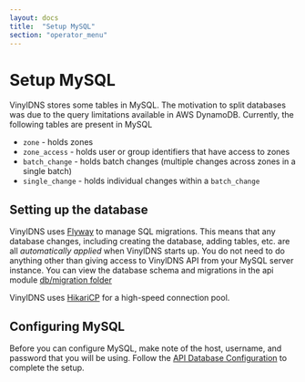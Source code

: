 ```yaml
---
layout: docs
title:  "Setup MySQL"
section: "operator_menu"
---
```


# Setup MySQL
VinylDNS stores some tables in MySQL.  The motivation to split databases was due to the query limitations available
in AWS DynamoDB.  Currently, the following tables are present in MySQL

* `zone` - holds zones
* `zone_access` - holds user or group identifiers that have access to zones
* `batch_change` - holds batch changes (multiple changes across zones in a single batch)
* `single_change` - holds individual changes within a `batch_change`

## Setting up the database
VinylDNS uses [Flyway](https://flywaydb.org/) to manage SQL migrations.  This means that any database changes, including
creating the database, adding tables, etc. are all _automatically applied_ when VinylDNS starts up.  You do not need
to do anything other than giving access to VinylDNS API from your MySQL server instance.  You can view the database
schema and migrations in the api module [db/migration folder](https://github.com/vinyldns/vinyldns/tree/master/modules/mysql/src/main/resources/db/migration)

VinylDNS uses [HikariCP](https://github.com/brettwooldridge/HikariCP#configuration-knobs-baby) for a high-speed connection
pool.

## Configuring MySQL
Before you can configure MySQL, make note of the host, username, and password that you will be using.
Follow the [API Database Configuration](config-api#database-configuration) to complete the setup.